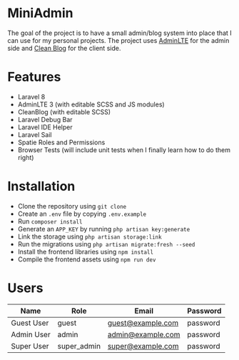 # MiniAdmin

The goal of the project is to have a small admin/blog system into place that I can use for my personal projects. The project uses [AdminLTE](https://github.com/ColorlibHQ/AdminLTE) for the admin side and [Clean Blog](https://github.com/startbootstrap/startbootstrap-clean-blog) for the client side.

# Features

* Laravel 8
* AdminLTE 3 (with editable SCSS and JS modules)
* CleanBlog (with editable SCSS)
* Laravel Debug Bar
* Laravel IDE Helper
* Laravel Sail
* Spatie Roles and Permissions
* Browser Tests (will include unit tests when I finally learn how to do them right)

# Installation 

* Clone the repository using `git clone`
* Create an `.env` file by copying `.env.example`
* Run `composer install`
* Generate an `APP_KEY` by running `php artisan key:generate`
* Link the storage using `php artisan storage:link`
* Run the migrations using `php artisan migrate:fresh --seed`
* Install the frontend libraries using `npm install`
* Compile the frontend assets using `npm run dev`

# Users

| Name | Role | Email | Password |
| ---- | ---- | ----- | -------- |
| Guest User | guest | guest@example.com | password |
| Admin User | admin | admin@example.com | password |
| Super User | super_admin | super@example.com | password |
